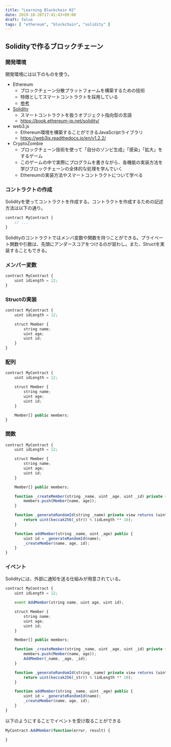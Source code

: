 ```yaml
---
title: "Learning Blockchain 02"
date: 2019-10-26T17:41:43+09:00
draft: false
tags: [ "ethereum", "blockchain", "solidity" ]
---
```


## Solidityで作るブロックチェーン

### 開発環境

開発環境には以下のものを使う。

- Ethereum
    - ブロックチェーン分散プラットフォームを構築するための技術
    - 特徴としてスマートコントラクトを採用している
    - [参考](https://www.techree.net/posts/learning-blockchain-01/)
- [Solidity](https://solidity-jp.readthedocs.io/ja/latest/)
    - スマートコントラクトを扱うオブジェクト指向型の言語
    - https://book.ethereum-jp.net/solidity/
- web3.js
    - Ethereum環境を構築することができるJavaScriptライブラリ
    - https://web3js.readthedocs.io/en/v1.2.2/
- CryptoZombie
    - ブロックチェーン技術を使って「自分のゾンビ生成」「感染」「拡大」をするゲーム
    - このゲームの中で実際にプログラムを書きながら、各機能の実装方法を学びブロックチェーンの全体的な処理を学んでいく
    - Ethereumの実装方法やスマートコントラクトについて学べる

### コントラクトの作成
Solidityを使ってコントラクトを作成する。コントラクトを作成するための記述方法は以下の通り。
```js
contract MyContract {
    // ...
}
```

Solidityのコントラクトではメンバ変数や関数を持つことができる。プライベート関数や引数は、先頭にアンダースコアをつけるのが習わし。また、Structを実装することもできる。


### メンバー変数
```js
contract MyContract {
    uint idLength = 12;
}
```

### Structの実装

```js
contract MyContract {
    uint idLength = 12;

    struct Member {
        string name;
        uint age;
        uint id;
    }
}
```


### 配列

```js
contract MyContract {
    uint idLength = 12;

    struct Member {
        string name;
        uint age;
        uint id;
    }

    Member[] public members;
}
```

### 関数

```js
contract MyContract {
    uint idLength = 12;

    struct Member {
        string name;
        uint age;
        uint id;
    }

    Member[] public members;

    function _createMember(string _name, uint _age, uint _id) private {
        members.push(Member(name, age));
    }

    function _generateRandomId(string _name) private view returns (uint) {
        return uint(keccak256(_str)) % (idLength ** 10);
    }

    function addMember(string _name, uint _age) public {
        uint id = _generateRandomId(name);
        _createMember(name, age, id);
    }
}
```

### イベント
Solidityには、外部に通知を送る仕組みが用意されている。

```js
contract MyContract {
    uint idLength = 12;

    event AddMember(string name, uint age, uint id);

    struct Member {
        string name;
        uint age;
        uint id;
    }

    Member[] public members;

    function _createMember(string _name, uint _age, uint _id) private {
        members.push(Member(name, age));
        AddMember(_name, _age, _id);
    }

    function _generateRandomId(string _name) private view returns (uint) {
        return uint(keccak256(_str)) % (idLength ** 10);
    }

    function addMember(string _name, uint _age) public {
        uint id = _generateRandomId(name);
        _createMember(name, age, id);
    }
}

```

以下のようにすることでイベントを受け取ることができる
```js
MyContract.AddMember(function(error, result) {

}
```



